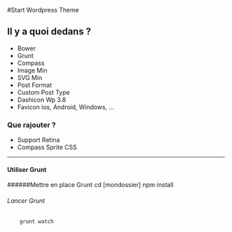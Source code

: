 #Start Wordpress Theme
## Il y a quoi dedans ?
* Bower
* Grunt
* Compass
* Image Min
* SVG Min
* Post Format
* Custom Post Type
* Dashicon Wp 3.8
* Favicon ios, Android, Windows, …

### Que rajouter ?
* Support Retina
* Compass Sprite CSS
___
#### Utiliser Grunt
######Mettre en place Grunt
		cd [mondossier]
		npm install
###### Lancer Grunt
		grunt watch
	
